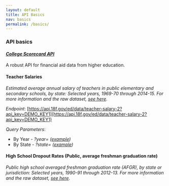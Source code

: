 ```yaml
---
layout: default
title: API Basics
nav: basics
permalink: /basics/
---
```


### API basics

#### *[College Scorecard API](https://collegescorecard.ed.gov/data/documentation/)*  

A robust API for financial aid data from higher education.

#### Teacher Salaries 

_Estimated average annual salary of teachers in public elementary and secondary schools, by state: Selected years, 1969-70 through 2014-15. For more information and the raw dataset, [see here](https://nces.ed.gov/programs/digest/d15/tables/dt15_211.60.asp?current=yes)._

*Endpoint*: [https://api.18f.gov/ed/data/teacher-salary-2?api_key=DEMO_KEY1](https://api.18f.gov/ed/data/teacher-salary-2?api_key=DEMO_KEY1)

*Query Parameters*:  
* By Year - _?year=  ([example](https://api.18f.gov/ed/data/teacher-salary-2?api_key=DEMO_KEY1&year=1999-2000))_
* By State - _?state=  ([example](https://api.18f.gov/ed/data/teacher-salary-2?api_key=DEMO_KEY1&state=alaska))_ 

#### High School Dropout Rates (Public, average freshman graduation rate)

_Public high school averaged freshman graduation rate (AFGR), by state or jurisdiction: Selected years, 1990-91 through 2012-13. For more information and the raw dataset, [see here](https://nces.ed.gov/programs/digest/d15/tables/dt15_219.35.asp?current=yes)._



<body id="basics"></body>
